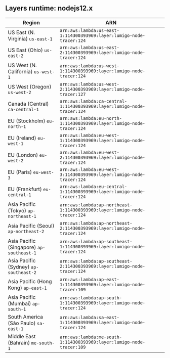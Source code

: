 Layers runtime: nodejs12.x
----
| Region | ARN |
| --- | --- |
|US East (N. Virginia)  `us-east-1`|`arn:aws:lambda:us-east-1:114300393969:layer:lumigo-node-tracer:124`|
|US East (Ohio)  `us-east-2`|`arn:aws:lambda:us-east-2:114300393969:layer:lumigo-node-tracer:124`|
|US West (N. California)  `us-west-1`|`arn:aws:lambda:us-west-1:114300393969:layer:lumigo-node-tracer:124`|
|US West (Oregon)  `us-west-2`|`arn:aws:lambda:us-west-2:114300393969:layer:lumigo-node-tracer:127`|
|Canada (Central)  `ca-central-1`|`arn:aws:lambda:ca-central-1:114300393969:layer:lumigo-node-tracer:124`|
|EU (Stockholm)  `eu-north-1`|`arn:aws:lambda:eu-north-1:114300393969:layer:lumigo-node-tracer:124`|
|EU (Ireland)  `eu-west-1`|`arn:aws:lambda:eu-west-1:114300393969:layer:lumigo-node-tracer:124`|
|EU (London)  `eu-west-2`|`arn:aws:lambda:eu-west-2:114300393969:layer:lumigo-node-tracer:124`|
|EU (Paris)  `eu-west-3`|`arn:aws:lambda:eu-west-3:114300393969:layer:lumigo-node-tracer:124`|
|EU (Frankfurt)  `eu-central-1`|`arn:aws:lambda:eu-central-1:114300393969:layer:lumigo-node-tracer:124`|
|Asia Pacific (Tokyo)  `ap-northeast-1`|`arn:aws:lambda:ap-northeast-1:114300393969:layer:lumigo-node-tracer:124`|
|Asia Pacific (Seoul)  `ap-northeast-2`|`arn:aws:lambda:ap-northeast-2:114300393969:layer:lumigo-node-tracer:124`|
|Asia Pacific (Singapore)  `ap-southeast-1`|`arn:aws:lambda:ap-southeast-1:114300393969:layer:lumigo-node-tracer:124`|
|Asia Pacific (Sydney)  `ap-southeast-2`|`arn:aws:lambda:ap-southeast-2:114300393969:layer:lumigo-node-tracer:124`|
|Asia Pacific (Hong Kong)  `ap-east-1`|`arn:aws:lambda:ap-east-1:114300393969:layer:lumigo-node-tracer:109`|
|Asia Pacific (Mumbai)  `ap-south-1`|`arn:aws:lambda:ap-south-1:114300393969:layer:lumigo-node-tracer:124`|
|South America (São Paulo)  `sa-east-1`|`arn:aws:lambda:sa-east-1:114300393969:layer:lumigo-node-tracer:124`|
|Middle East (Bahrain)  `me-south-1`|`arn:aws:lambda:me-south-1:114300393969:layer:lumigo-node-tracer:109`|
